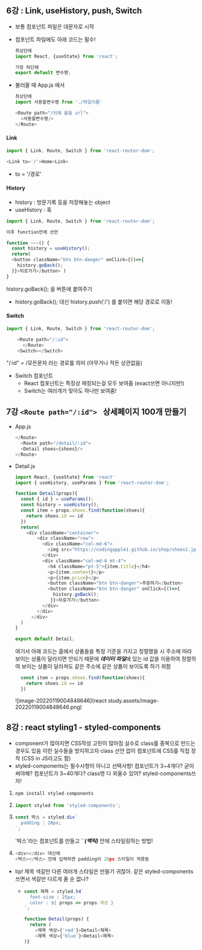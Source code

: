 ## 6강 : Link, useHistory, push, Switch

* 보통 컴포넌트 파일은 대문자로 시작

* 컴포넌트 파일에도 아래 코드는 필수!

  ```javascript
  최상단에
  import React, {useState} from 'react';
  
  가장 하단에
  export default 변수명;
  ```

* 불러올 때 App.js 에서

  ```javascript
  최상단에
  import 사용할변수명 from './파일이름'
  
  <Route path="/뒤에 붙을 url">
    <사용할변수명/>
  </Route>
  ```

#### Link

```javascript
import { Link, Route, Switch } from 'react-router-dom';

<Link to='/'>Home<Link>
```

* to = '/경로'

#### History

* history : 방문기록 등을 저장해놓는 object
* useHistory : 훅

```javascript
import { Link, Route, Switch } from 'react-router-dom';

이후 function안에 선언

function ~~~() {
  const history = useHistory();
  return(
  <button className="btn btn-danger" onClick={()=>{ 
    history.goBack();
  }}>뒤로가기</button> )
}

```

history.goBack(); 을 버튼에 붙여주기

* history.goBack(); 대신 history.push('/') 를 붙이면 해당 경로로 이동!

#### Switch

```javascript
import { Link, Route, Switch } from 'react-router-dom';

	<Route path="/:id">
      </Route>
	<Switch></Switch>
```

"/:id" = /모든문자 라는 경로를 의미 (아무거나 적든 상관없음)

* Switch 컴포넌트
  * React 컴포넌트는 특징상 매칭되는걸 모두 보여줌 (exact쓰면 아니지만!)
  * Switch는 여러개가 맞아도 하나만 보여줌!



## 7강 `<Route path="/:id"> ` 상세페이지 100개 만들기

* App.js

  ```javascript
  </Route>
    <Route path="/detail/:id">
    <Detail shoes={shoes}/>
  </Route>
  ```

* Detail.js

  ```javascript
  import React, {useState} from 'react'
  import { useHistory, useParams } from 'react-router-dom';
  
  function Detail(props){
    const { id } = useParams();
    const history = useHistory();
    const item = props.shoes.find(function(shoes){
      return shoes.id == id
    })
    return(
      <div className="container">
          <div className="row">
            <div className="col-md-6">
              <img src="https://codingapple1.github.io/shop/shoes1.jpg" width="100%" />
            </div>
            <div className="col-md-6 mt-4">
              <h4 className="pt-5">{item.title}</h4>
              <p>{item.content}</p>
              <p>{item.price}</p>
              <button className="btn btn-danger">주문하기</button> 
              <button className="btn btn-danger" onClick={()=>{ 
                history.goBack();
               }}>뒤로가기</button> 
            </div>
          </div>
        </div>
    )
  }
  
  export default Detail;
  ```

  여기서 아래 코드는 홈에서 상품들을 특정 기준을 가지고 정렬했을 시 
  주소에 따라 보이는 상품이 달라지면 안되기 때문에 ***데이터 파일***에 있는 id 값을 이용하여
  정렬하여 보이는 상품이 달라져도 같은 주소에 같은 상품이 보이도록 하기 위함

  ```javascript
    const item = props.shoes.find(function(shoes){
      return shoes.id == id
    })
  ```

  ![image-20220119004848646](react study.assets/image-20220119004848646.png)



## 8강 : react styling1 - styled-components

* component가 많아지면 CSS작성 고민이 많아짐
  실수로 class를 중복으로 만드는 경우도 있음
  이런 실수들을 방지하고자 class 선언 없이
  컴포넌트에 CSS를 직접 장착
  (CSS in JS라고도 함)
* styled-components는 필수사항이 아니고 선택사항!
  컴포넌트가 3~4개다? 굳이 써야해?
  컴포넌트가 3~40개다? class명 다 외울수 있어? styled-components쓰자!

1. ```javascript
   npm install styled-components
   ```

2. ```javascript
   import styled from 'styled-components';
   ```

3. ```javascript
   const 박스 = styled.div`
     padding : 20px;
   `;
   ```

   '박스'라는 컴포넌트를 만들고 ``***(백틱)*** 안에 스타일링하는 방법!

4. ```javascript
   <div></div> 대신에
   <박스></박스> 안에 입력하면 padding이 20px 스타일이 적용됨
   ```

* tip! 제목 색갈만 다른 여러개 스타일은 만들기 귀찮아.
  같은 styled-components 쓰면서 색갈만 다르게 줄 순 없나?

  * ```javascript
    const 제목 = styled.h4`
      font-size : 25px;
      color : ${ props => props.색상 }
    `;
    
    function Detail(props) {
      return (
        <제목 색상={'red'}>Detail<제목>
        <제목 색상={'blue'}>Detail<제목>
    )}
    ```

    